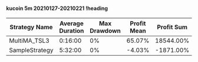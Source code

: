 #### kucoin 5m 20210127-20210221 !heading
| Strategy Name  | Average Duration | Max Drawdown | Profit Mean | Profit Sum | Profit Total | Trade Count | Win Rate |
| -------------- | ---------------- | ------------ | ----------- | ---------- | ------------ | ----------- | -------- |
| MultiMA_TSL3   | 0:16:00          | 0%           | 65.07%      | 18544.00%  | 4346.00%     | 285         | 66.32%   |
| SampleStrategy | 5:32:00          | 0%           | -4.03%      | -1871.00%  | -675.00%     | 464         | 86.64%   |